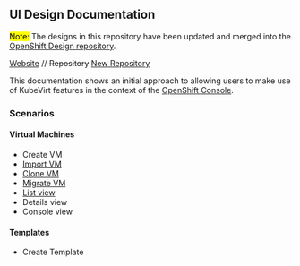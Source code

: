 ## UI Design Documentation

<mark>Note:</mark> The designs in this repository have been updated and merged into the [OpenShift Design repository](https://github.com/openshift/openshift-origin-design).

[Website](https://kubevirt.io/web-ui-design/) // <strike>Repository</strike> [New Repository](https://github.com/openshift/openshift-origin-design)

This documentation shows an initial approach to allowing users to make use of KubeVirt features in the context of the [OpenShift Console](https://github.com/openshift/console).

### Scenarios

#### Virtual Machines

- Create VM
- [Import VM](ui-design/virtual-machines/import-vm/import-vm.md)
- [Clone VM](ui-design/virtual-machines/clone-vm/clone-vm.md)
- [Migrate VM](ui-design/virtual-machines/migrate-vm/migrate-vm.md)
- [List view](ui-design/virtual-machines/vm-list/vm-list.md)
- Details view
- Console view

#### Templates

- Create Template